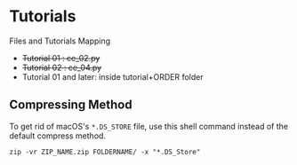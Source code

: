 # Tutorials

Files and Tutorials Mapping

* ~~Tutorial 01 : ce_02.py~~
* ~~Tutorial 02 : ce_04.py~~
* Tutorial 01 and later: inside tutorial+ORDER folder

## Compressing Method

To get rid of macOS's `*.DS_STORE` file, use this shell command instead of the default compress method.

```shell
zip -vr ZIP_NAME.zip FOLDERNAME/ -x "*.DS_Store"
```
